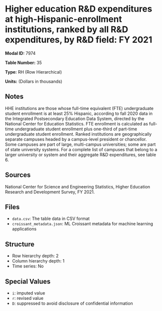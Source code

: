 # Higher education R&D expenditures at high-Hispanic-enrollment institutions, ranked by all R&D expenditures, by R&D field: FY 2021

**Modal ID:** 7974

**Table Number:** 35

**Type:** RH (Row Hierarchical)

**Units:** (Dollars in thousands)

## Notes

HHE institutions are those whose full-time equivalent (FTE) undergraduate student enrollment is at least 25% Hispanic, according to fall 2020 data in the Integrated Postsecondary Education Data System, directed by the National Center for Education Statistics. FTE enrollment is calculated as full-time undergraduate student enrollment plus one-third of part-time undergraduate student enrollment. Ranked institutions are geographically separate campuses headed by a campus-level president or chancellor. Some campuses are part of large, multi-campus universities; some are part of state university systems. For a complete list of campuses that belong to a larger university or system and their aggregate R&D expenditures, see table 6.

## Sources

National Center for Science and Engineering Statistics, Higher Education Research and Development Survey, FY 2021.

## Files

- `data.csv`: The table data in CSV format
- `croissant_metadata.json`: ML Croissant metadata for machine learning applications

## Structure

- Row hierarchy depth: 2
- Column hierarchy depth: 1
- Time series: No

## Special Values

- `i`: imputed value
- `r`: revised value
- `D`: suppressed to avoid disclosure of confidential information
